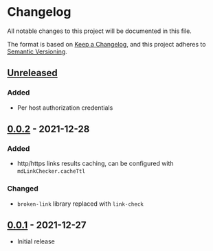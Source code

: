 # Changelog

All notable changes to this project will be documented in this file.

The format is based on [Keep a Changelog](https://keepachangelog.com/en/1.0.0/),
and this project adheres to [Semantic Versioning](https://semver.org/spec/v2.0.0.html).

## [Unreleased]

### Added

- Per host authorization credentials

## [0.0.2] - 2021-12-28

### Added

- http/https links results caching, can be configured with `mdLinkChecker.cacheTtl`

### Changed

- `broken-link` library replaced with `link-check`

## [0.0.1] - 2021-12-27

- Initial release

[Unreleased]: https://github.com/dlyz/md-link-checker/compare/v0.0.2...HEAD
[0.0.2]: https://github.com/dlyz/md-link-checker/compare/v0.0.1...v0.0.2
[0.0.1]: https://github.com/dlyz/md-link-checker/releases/tag/v0.0.1
